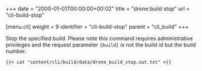 +++
date = "2000-01-01T00:00:00+00:02"
title = "drone build stop"
url = "cli-build-stop"

[menu.cli]
  weight = 9
  identifier = "cli-build-stop"
  parent = "cli_build"
+++

Stop the specified build. Please note this command requires administrative privileges and the request parameter `{build}` is not the build id but the build number.

```text
{{< cat "content/cli/build/data/drone_build_stop.out.txt" >}}
```
